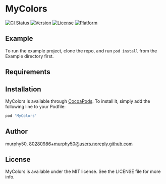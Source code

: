 # MyColors

[![CI Status](https://img.shields.io/travis/murphy50/MyColors.svg?style=flat)](https://travis-ci.org/murphy50/MyColors)
[![Version](https://img.shields.io/cocoapods/v/MyColors.svg?style=flat)](https://cocoapods.org/pods/MyColors)
[![License](https://img.shields.io/cocoapods/l/MyColors.svg?style=flat)](https://cocoapods.org/pods/MyColors)
[![Platform](https://img.shields.io/cocoapods/p/MyColors.svg?style=flat)](https://cocoapods.org/pods/MyColors)

## Example

To run the example project, clone the repo, and run `pod install` from the Example directory first.

## Requirements

## Installation

MyColors is available through [CocoaPods](https://cocoapods.org). To install
it, simply add the following line to your Podfile:

```ruby
pod 'MyColors'
```

## Author

murphy50, 80280986+murphy50@users.noreply.github.com

## License

MyColors is available under the MIT license. See the LICENSE file for more info.
